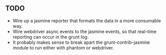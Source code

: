 TODO
----
- Wire up a jasmine reporter that formats the data in a more consumable way.
- Wire webdriver async events to the jasmine events, so that real-time reporting can occur in the grunt log.
- It probably makes sense to break apart the grunt-contrib-jasmine module to run either with phantom or webdriver.